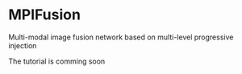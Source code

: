 # MPIFusion
Multi-modal image fusion network based on multi-level progressive injection

The tutorial is comming soon
 
